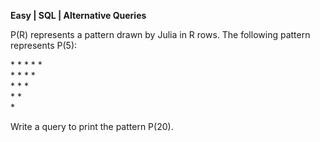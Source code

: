 **Easy | SQL | Alternative Queries**

P(R) represents a pattern drawn by Julia in R rows. The following pattern represents P(5):

\* * * * \* <br />
\* * *  \* <br />
\* *  \* <br />
\* \* <br />
*

Write a query to print the pattern P(20).
